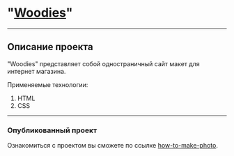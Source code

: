 # **"[Woodies](https://andreyvolkov88.github.io/WOODIES/)"**
------

## Описание проекта
 "Woodies" представляет собой одностраничный сайт макет для интернет магазина.

Применяемые технологии:

1. HTML
2. CSS



________
### Опубликованный проект
Ознакомиться с проектом вы сможете по ссылке [how-to-make-photo](https://andreyvolkov88.github.io/WOODIES/).
